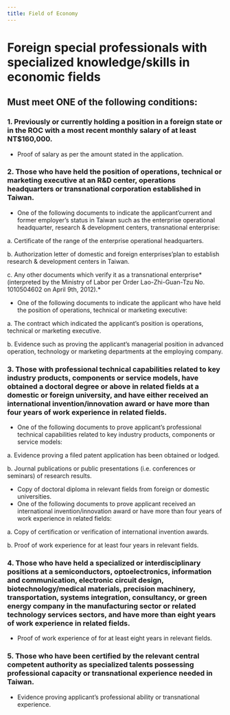 ```yaml
---
title: Field of Economy
---
```

# Foreign special professionals with specialized knowledge/skills in economic fields

## Must meet **ONE** of the following conditions:

### 1. Previously or currently holding a position in a foreign state or in the ROC with a most recent monthly salary of at least NT$160,000.

* Proof of salary as per the amount stated in the application.

### 2. Those who have held the position of operations, technical or marketing executive at an R&D center, operations headquarters or transnational corporation established in Taiwan.

* One of the following documents to indicate the applicant’current and former employer’s status in Taiwan such as the enterprise operational headquarter, research & development centers, transnational enterprise:

a. Certificate of the range of the enterprise operational headquarters.

b. Authorization letter of domestic and foreign enterprises’plan to establish research & development centers in Taiwan.

c. Any other documents which verify it as a transnational enterprise*(interpreted by the Ministry of Labor per Order Lao-Zhi-Guan-Tzu No. 1010504602 on April 9th, 2012).*

* One of the following documents to indicate the applicant who have held the position of operations, technical or marketing executive:

a. The contract which indicated the applicant’s position is operations, technical or marketing executive.

b. Evidence such as proving the applicant’s managerial position in advanced operation, technology or marketing departments at the employing company.

### 3. Those with professional technical capabilities related to key industry products, components or service models, have obtained a doctoral degree or above in related fields at a domestic or foreign university, and have either received an international invention/innovation award or have more than four years of work experience in related fields.

* One of the following documents to prove applicant’s professional technical capabilities related to key industry products, components or service models:

a. Evidence proving a filed patent application has been obtained or lodged.

b. Journal publications or public presentations (i.e. conferences or seminars) of research results.

* Copy of doctoral diploma in relevant fields from foreign or domestic universities.
* One of the following documents to prove applicant received an international invention/innovation award or have more than four years of work experience in related fields:

a. Copy of certification or verification of international invention awards.

b. Proof of work experience for at least four years in relevant fields.

### 4. Those who have held a specialized or interdisciplinary positions at a semiconductors, optoelectronics, information and communication, electronic circuit design, biotechnology/medical materials, precision machinery, transportation, systems integration, consultancy, or green energy company in the manufacturing sector or related technology services sectors, and have more than eight years of work experience in related fields.

* Proof of work experience of for at least eight years in relevant fields.

### 5. Those who have been certified by the relevant central competent authority as specialized talents possessing professional capacity or transnational experience needed in Taiwan.

* Evidence proving applicant’s professional ability or transnational experience.